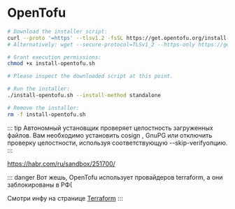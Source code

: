 # OpenTofu


```bash
# Download the installer script:
curl --proto '=https' --tlsv1.2 -fsSL https://get.opentofu.org/install-opentofu.sh -o install-opentofu.sh
# Alternatively: wget --secure-protocol=TLSv1_2 --https-only https://get.opentofu.org/install-opentofu.sh -O install-opentofu.sh

# Grant execution permissions:
chmod +x install-opentofu.sh

# Please inspect the downloaded script at this point.

# Run the installer:
./install-opentofu.sh --install-method standalone

# Remove the installer:
rm -f install-opentofu.sh
```

::: tip
Автономный установщик проверяет целостность загруженных файлов. Вам необходимо установить cosign , GnuPG или отключить проверку целостности, используя соответствующую --skip-verifyопцию.
:::

https://habr.com/ru/sandbox/251700/

::: danger
Вот жешь, OpenTofu использует провайдеров terraform, а они заблокированы в РФ(

Смотри инфу на странице [Terraform](terraform)
:::